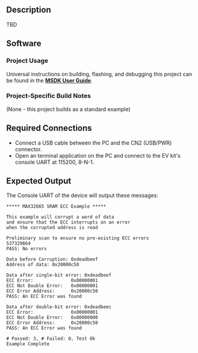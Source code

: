 ## Description

TBD<!--TBD-->


## Software

### Project Usage

Universal instructions on building, flashing, and debugging this project can be found in the **[MSDK User Guide](https://analog-devices-msdk.github.io/msdk/USERGUIDE/)**.

### Project-Specific Build Notes

(None - this project builds as a standard example)

## Required Connections

-   Connect a USB cable between the PC and the CN2 (USB/PWR) connector.
-   Open an terminal application on the PC and connect to the EV kit's console UART at 115200, 8-N-1.

## Expected Output

The Console UART of the device will output these messages:

```
***** MAX32665 SRAM ECC Example *****

This example will corrupt a word of data
and ensure that the ECC interrupts on an error
when the corrupted address is read

Preliminary scan to ensure no pre-existing ECC errors
537329664
PASS: No errors

Data before Corruption: 0xdeadbeef
Address of data: 0x20000c50

Data after single-bit error: 0xdeadbeef
ECC Error:              0x00000001
ECC Not Double Error:   0x00000001
ECC Error Address:      0x20000c50
PASS: An ECC Error was found

Data after double-bit error: 0xdeadbeec
ECC Error:              0x00000001
ECC Not Double Error:   0x00000000
ECC Error Address:      0x20000c50
PASS: An ECC Error was found

# Passed: 3, # Failed: 0, Test Ok
Example Complete

```
